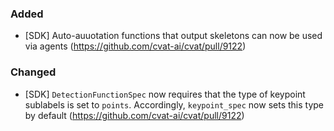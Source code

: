 ### Added

- \[SDK\] Auto-auuotation functions that output skeletons can now be used
  via agents
  (<https://github.com/cvat-ai/cvat/pull/9122>)

### Changed

- \[SDK\] `DetectionFunctionSpec` now requires that the type of keypoint
  sublabels is set to `points`. Accordingly, `keypoint_spec` now sets
  this type by default
  (<https://github.com/cvat-ai/cvat/pull/9122>)
